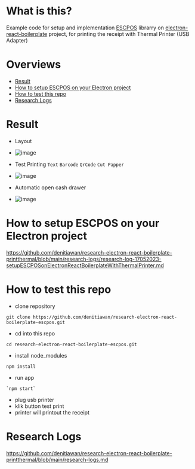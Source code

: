 # What is this?
Example code for setup and implementation [ESCPOS](https://github.com/song940/node-escpos) librarry on [electron-react-boilerplate](https://github.com/electron-react-boilerplate/electron-react-boilerplate) project, for printing the receipt with Thermal Printer (USB Adapter)

# Overviews
- [Result](#result)
- [How to setup ESCPOS on your Electron project](#how-to-setup-escpos-on-your-electron-project)
- [How to test this repo](#how-to-test-this-repo)
- [Research Logs](#research-logs)


# Result
- Layout
- ![image](https://github.com/denitiawan/research-electron-react-boilerplate-printthermal/assets/11941308/c3766059-55b3-40fe-ab6c-746a0732bf3a)

- Test Printing `Text` `Barcode` `QrCode` `Cut Papper`
- ![image](https://github.com/denitiawan/research-electron-react-boilerplate-printthermal/assets/11941308/366e1a2b-75ba-4367-9f10-ac891111f37f)

- Automatic open cash drawer 
- ![image](https://github.com/denitiawan/research-electron-react-boilerplate-printthermal/assets/11941308/3d80eb77-30ec-465a-a0ab-95be98bc20bf)

# How to setup ESCPOS on your Electron project
https://github.com/denitiawan/research-electron-react-boilerplate-printthermal/blob/main/research-logs/research-log-17052023-setupESCPOSonElectronReactBoilerplateWithThermalPrinter.md

# How to test this repo
- clone repository
```
git clone https://github.com/denitiawan/research-electron-react-boilerplate-escpos.git
```
- cd into this repo 
```
cd research-electron-react-boilerplate-escpos.git
```
- install node_modules
 ```
 npm install
 ```
- run app 
```
`npm start`
```
- plug usb printer
- klik button test print
- printer will printout the receipt


# Research Logs
https://github.com/denitiawan/research-electron-react-boilerplate-printthermal/blob/main/research-logs.md






